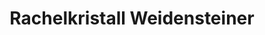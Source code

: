 ---
title: "Rachelkristall Weidensteiner"
url: /frauenau/rachelkristall-weidensteiner/
shop: Kunst
---